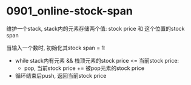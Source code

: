 # 0901_online-stock-span

维护一个stack, stack内的元素存储两个值: stock price 和 这个位置的stock span

当输入一个数时, 初始化其stock span = 1:

- while stack内有元素 && 栈顶元素的stock price <= 当前stock price:
  - pop, 当前stock price += 被pop元素的stock price
- 循环结束后push, 返回当前stock price
